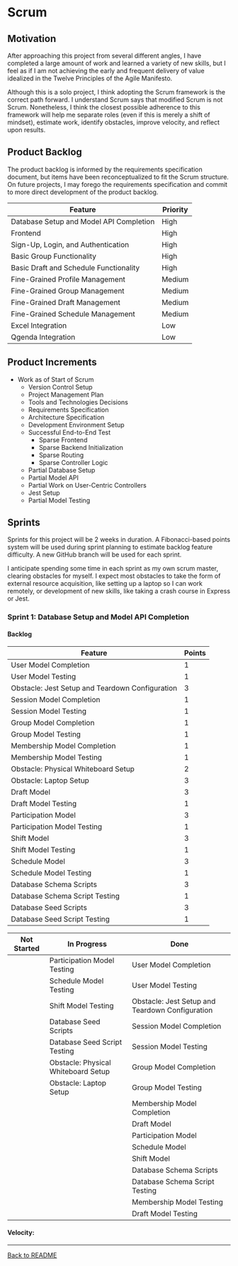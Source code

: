 # Scrum

## Motivation

After approaching this project from several different angles, I have completed a large amount of work and learned a variety of new skills, but I feel as if I am not achieving the early and frequent delivery of value idealized in the Twelve Principles of the Agile Manifesto.

Although this is a solo project, I think adopting the Scrum framework is the correct path forward. I understand Scrum says that modified Scrum is not Scrum. Nonetheless, I think the closest possible adherence to this framework will help me separate roles (even if this is merely a shift of mindset), estimate work, identify obstacles, improve velocity, and reflect upon results.

## Product Backlog

The product backlog is informed by the requirements specification document, but items have been reconceptualized to fit the Scrum structure. On future projects, I may forego the requirements specification and commit to more direct development of the product backlog.

| Feature | Priority |
|----|----|
| Database Setup and Model API Completion | High |
| Frontend | High |
| Sign-Up, Login, and Authentication | High |
| Basic Group Functionality | High |
| Basic Draft and Schedule Functionality | High |
| Fine-Grained Profile Management | Medium |
| Fine-Grained Group Management | Medium |
| Fine-Grained Draft Management | Medium |
| Fine-Grained Schedule Management | Medium |
| Excel Integration | Low |
| Qgenda Integration | Low |

## Product Increments

- Work as of Start of Scrum
    - Version Control Setup
    - Project Management Plan
    - Tools and Technologies Decisions
    - Requirements Specification
    - Architecture Specification
    - Development Environment Setup
    - Successful End-to-End Test
        - Sparse Frontend
        - Sparse Backend Initialization
        - Sparse Routing
        - Sparse Controller Logic
    - Partial Database Setup
    - Partial Model API
    - Partial Work on User-Centric Controllers
    - Jest Setup
    - Partial Model Testing

## Sprints

Sprints for this project will be 2 weeks in duration. A Fibonacci-based points system will be used during sprint planning to estimate backlog feature difficulty. A new GitHub branch will be used for each sprint.

I anticipate spending some time in each sprint as my own scrum master, clearing obstacles for myself. I expect most obstacles to take the form of external resource acquisition, like setting up a laptop so I can work remotely, or development of new skills, like taking a crash course in Express or Jest.

### Sprint 1: Database Setup and Model API Completion

#### Backlog

| Feature | Points |
|----|----|
| User Model Completion | 1 |
| User Model Testing | 1 |
| Obstacle: Jest Setup and Teardown Configuration | 3 |
| Session Model Completion | 1 |
| Session Model Testing | 1 |
| Group Model Completion | 1 |
| Group Model Testing | 1 |
| Membership Model Completion | 1 |
| Membership Model Testing | 1 |
| Obstacle: Physical Whiteboard Setup | 2 |
| Obstacle: Laptop Setup | 3 |
| Draft Model | 3 |
| Draft Model Testing | 1 |
| Participation Model | 3 |
| Participation Model Testing | 1 |
| Shift Model | 3 |
| Shift Model Testing | 1 |
| Schedule Model | 3 |
| Schedule Model Testing | 1 |
| Database Schema Scripts | 3 |
| Database Schema Script Testing | 1 |
| Database Seed Scripts | 3 |
| Database Seed Script Testing | 1 |

| Not Started | In Progress | Done |
|----|----|----|
|  | Participation Model Testing | User Model Completion |
|  | Schedule Model Testing | User Model Testing |
|  | Shift Model Testing | Obstacle: Jest Setup and Teardown Configuration |
|  | Database Seed Scripts | Session Model Completion |
|  | Database Seed Script Testing | Session Model Testing |
|  | Obstacle: Physical Whiteboard Setup | Group Model Completion |
|  | Obstacle: Laptop Setup | Group Model Testing |
|  |  | Membership Model Completion |
|  |  | Draft Model |
|  |  | Participation Model |
|  |  | Schedule Model |
|  |  | Shift Model |
|  |  | Database Schema Scripts |
|  |  | Database Schema Script Testing |
|  |  | Membership Model Testing |
|  |  | Draft Model Testing |

#### Velocity: 

---

[Back to README](../README.md)
